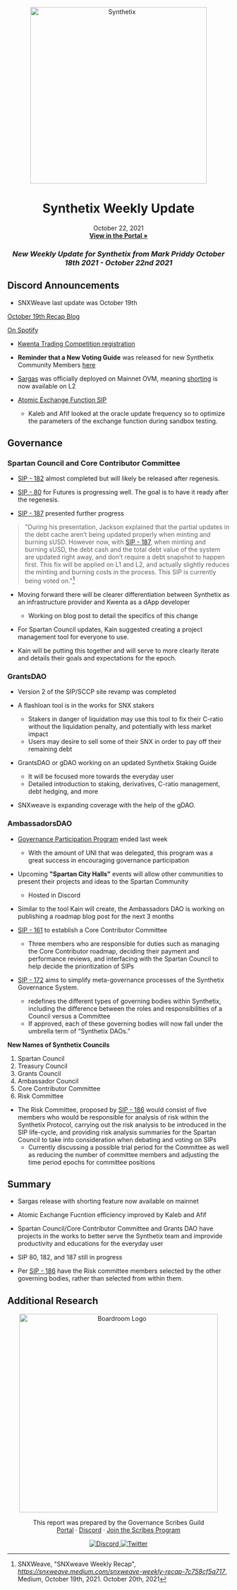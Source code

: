 
<p align="center">
  <a href="http://app.boardroom.info/BanklessDAO">
    <img src="https://miro.medium.com/max/1400/1*V3K-Uu2va_r9p7O2p_FzMw.png" alt="Synthetix" width="400" />
  </a>
  <h1 align="center">Synthetix Weekly Update</h1>
  <p align="center">
    October 22, 2021
  <br />
  <a href="http://app.boardroom.info/BanklessDAO"><strong>View in the Portal »</strong></a>
  <br />
  </p>
</p>

### <p align="center"> *New Weekly Update for Synthetix from Mark Priddy October 18th 2021 - October 22nd 2021*

## Discord Announcements

- SNXWeave last update was October 19th
	
[October 19th Recap Blog](https://snxweave.medium.com/snxweave-weekly-recap-7c758cf5a717)

[On Spotify](https://open.spotify.com/show/5RkXS9nwyfkwQsnt7svavX)

- [Kwenta Trading Competition registration](https://futures.kwenta.io/)

- **Reminder that a New Voting Guide** was released for new Synthetix Community Members [here](https://medium.com/@akng105/a-guide-to-synthetix-voting-for-new-community-members-fa57d929b2ce)

- [Sargas](https://blog.synthetix.io/the-sargas-release/) was officially deployed on Mainnet OVM, meaning [shorting](https://sips.synthetix.io/sips/sip-135/) is now available on L2

- [Atomic Exchange Function SIP](https://sips.synthetix.io/sips/sip-120/)
  - Kaleb and Afif looked at the oracle update frequency so to optimize the parameters of the exchange function during sandbox testing.

## Governance

### Spartan Council and Core Contributor Committee

- [SIP - 182](https://sips.synthetix.io/sips/sip-182/) almost completed but will likely be released after regenesis.

- [SIP - 80](https://sips.synthetix.io/sips/sip-80/) for Futures is progressing well. The goal is to have it ready after the regenesis.	

- [SIP - 187](https://sips.synthetix.io/sips/sip-187/) presented further progress
> "During his presentation, Jackson explained that the partial updates in the debt cache aren’t being updated properly when minting and burning sUSD. However now, with [SIP - 187](https://sips.synthetix.io/sips/sip-187/), when minting and burning sUSD, the debt cash and the total debt value of the system are updated right away, and don’t require a debt snapshot to happen first. This fix will be applied on L1 and L2, and actually slightly reduces the minting and burning costs in the process. This SIP is currently being voted on."[^1]
	
- Moving forward there will be clearer differentiation between Synthetix as an infrastructure provider and Kwenta as a dApp developer
  - Working on blog post to detail the specifics of this change 
	
- For Spartan Council updates, Kain suggested creating a project management tool for everyone to use.
- Kain will be putting this together and will serve to more clearly iterate and details their goals and expectations for the epoch.

### GrantsDAO

- Version 2 of the SIP/SCCP site revamp was completed	
	
- A flashloan tool is in the works for SNX stakers
  - Stakers in danger of liquidation may use this tool to fix their C-ratio without the liquidation penalty, and potentially with less market impact
  - Users may desire to sell some of their SNX in order to pay off their remaining debt
	
- GrantsDAO or gDAO working on an updated Synthetix Staking Guide
  - It will be focused more towards the everyday user
  - Detailed introduction to staking, derivatives, C-ratio management, debt hedging, and more
	
- SNXweave is expanding coverage with the help of the gDAO.
	
### AmbassadorsDAO
	
- [Governance Participation Program](https://synthetixembassy.io/blog/613eb094be6aa4003ec2b7b3) ended last week
  - With the amount of UNI that was delegated, this program was a great success in encouraging governance participation

- Upcoming **"Spartan City Halls"** events will allow other communities to present their projects and ideas to the Spartan Community
  - Hosted in Discord
	
- Similar to the tool Kain will create, the Ambassadors DAO is working on publishing a roadmap blog post for the next 3 months
	
- [SIP - 161](https://sips.synthetix.io/sips/sip-161/) to establish a Core Contributor Committee
  - Three members who are responsible for duties such as managing the Core Contributor roadmap, deciding their payment and performance reviews, and interfacing with the Spartan Council to help decide the prioritization of SIPs
	
- [SIP - 172](https://sips.synthetix.io/sips/sip-172/) aims to simplify meta-governance processes of the Synthetix Governance System.
  - redefines the different types of governing bodies within Synthetix, including the difference between the roles and responsibilities of a Council versus a Committee
  - If approved, each of these governing bodies will now fall under the umbrella term of “Synthetix DAOs.” 
	
**New Names of Synthetix Councils**
	
1. Spartan Council
2. Treasury Council
3. Grants Council
4. Ambassador Council
5. Core Contributor Committee
6. Risk Committee
	

- The Risk Committee, proposed by [SIP - 186](https://sips.synthetix.io/sips/sip-186/) would consist of five members who would be responsible for analysis of risk within the Synthetix Protocol, carrying out the risk analysis to be introduced in the SIP life-cycle, and providing risk analysis summaries for the Spartan Council to take into consideration when debating and voting on SIPs
  - Currently discussing a possible trial period for the Committee as well as reducing the number of committee members and adjusting the time period epochs for committee positions 

## Summary
	
- Sargas release with shorting feature now available on mainnet	

- Atomic Exchange Fucntion efficiency improved by Kaleb and Afif
	
- Spartan Council/Core Contributor Committee and Grants DAO have projects in the works to better serve the Synthetix team and improvide productivity and educations for the everyday user

- SIP 80, 182, and 187 still in progress	
	
- Per [SIP - 186](https://sips.synthetix.io/sips/sip-186/) have the Risk committee members selected by the other governing bodies, rather than selected from within them.


	
[^1]: SNXWeave, "SNXweave Weekly Recap", *https://snxweave.medium.com/snxweave-weekly-recap-7c758cf5a717*, Medium, October 19th, 2021. October 20th, 2021
	



## Additional Research





<p align="center">
  <a href="http://app.boardroom.info/">
    <img src="https://i.ibb.co/PFcchnQ/boardroom.png" alt="Boardroom Logo" width="450" />
  </a>
</p>

<p align="center">
	This report was prepared by the Governance Scribes Guild
  <br />
  <a href="http://boardroom.info/">Portal</a>
  ·
  <a href="https://discord.com/invite/tgrTFg9">Discord</a>
  ·
  <a href="https://boardroom.mirror.xyz/JHrN8nVy_J4C7Xzj37zoyPANg0ZnNszhWy9YOZHC0lM">Join the Scribes Program</a>
</p>

<p align="center">
  <a href="https://discord.gg/CEZ8WfuK8s">
    <img src="https://img.shields.io/badge/Discord-Join-7289da?style=for-the-badge&logo=discord&logoColor=white" alt="Discord" />
  </a>
  <a href="https://twitter.com/boardroom_info">
    <img src="https://img.shields.io/badge/Twitter-Follow-1da1f2?style=for-the-badge&logo=twitter&logoColor=white" alt="Twitter" />
  </a>
</p>






